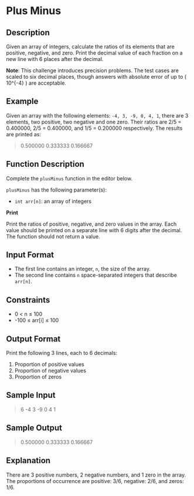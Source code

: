 # Plus Minus

## Description

Given an array of integers, calculate the ratios of its elements that are positive, negative, and zero. Print the decimal value of each fraction on a new line with 6 places after the decimal.

**Note**: This challenge introduces precision problems. The test cases are scaled to six decimal places, though answers with absolute error of up to \( 10^{-4} \) are acceptable.

## Example

Given an array with the following elements: `-4, 3, -9, 0, 4, 1`, there are 3 elements, two positive, two negative and one zero. Their ratios are 2/5 = 0.400000, 2/5 = 0.400000, and 1/5 = 0.200000 respectively. The results are printed as:

>0.500000 
>0.333333 
>0.166667


## Function Description

Complete the `plusMinus` function in the editor below.

`plusMinus` has the following parameter(s):

- `int arr[n]`: an array of integers

**Print**

Print the ratios of positive, negative, and zero values in the array. Each value should be printed on a separate line with 6 digits after the decimal. The function should not return a value.

## Input Format

- The first line contains an integer, `n`, the size of the array.
- The second line contains `n` space-separated integers that describe `arr[n]`.

## Constraints

- 0 < n ≤ 100
- -100 ≤ arr[i] ≤ 100

## Output Format

Print the following 3 lines, each to 6 decimals:

1. Proportion of positive values
2. Proportion of negative values
3. Proportion of zeros

## Sample Input

>6 
>-4 3 -9 0 4 1

## Sample Output

>0.500000
>0.333333 
>0.166667



## Explanation

There are 3 positive numbers, 2 negative numbers, and 1 zero in the array. The proportions of occurrence are positive: 3/6, negative: 2/6, and zeros: 1/6.
